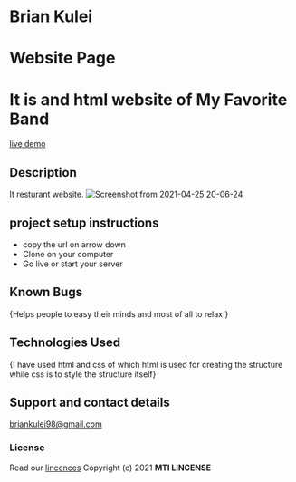# Brian Kulei
# Website Page
# It is and html website of My Favorite Band 
[live demo](https://brian6382.github.io/Anitas_Kitchen_project/)
## Description
It resturant website.
![Screenshot from 2021-04-25 20-06-24](https://user-images.githubusercontent.com/82508349/116002297-cbd76080-a601-11eb-8a69-113540691483.png)
## project setup instructions
- copy the url on arrow down
- Clone on your computer
- Go live or start your server
## Known Bugs
{Helps people to easy their minds and most of all to relax }
## Technologies Used
{I have used html and css of which html is used for creating the structure while css is to style the structure itself}
## Support and contact details
briankulei98@gmail.com
### License
Read our [lincences](./Lincense)
Copyright (c) 2021 **MTI LINCENSE**
